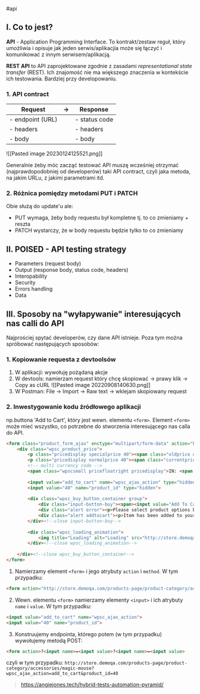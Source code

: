 #api 

## I. Co to jest?

**API** - Application Programming Interface. 
To kontrakt/zestaw reguł, który umożliwia i opisuje jak jeden serwis/aplikacjia może się łączyć i komunikować z innym serwisem/aplikacją.

**REST API** to API zaprojektowane zgodnie z zasadami *representational state transfer* (REST). Ich znajomość nie ma większego znaczenia w kontekście ich testowania. Bardziej przy developowaniu.

### 1. API contract

| Request    | ->  | Response |
| ---------- | --- | -------- |
| - endpoint (URL) |     | - status code         |
| - headers  |     | - headers         |
| - body           |     | - body         |

![[Pasted image 20230124125521.png]]

Generalnie żeby móc zacząć testować API muszę wcześniej otrzymać (najprawdopodobniej od developerów) taki API contract, czyli jaka metoda, na jakim URLu, z jakimi parametrami itd.

### 2. Różnica pomiędzy metodami PUT i PATCH
Obie służą do update'u ale:
- PUT wymaga, żeby body requestu był kompletne tj. to co zmieniamy + reszta
- PATCH wystarczy, że w body requestu będzie tylko to co zmieniamy

## II. POISED - API testing strategy
- Parameters (request body)
- Output (response body, status code, headers)
- Interopability
- Security
- Errors handling
- Data

## III. Sposoby na "wyłapywanie" interesujących nas calli do API
Najprościej spytać developerów, czy dane API istnieje. Poza tym można spróbować następujących sposobów:

### 1. Kopiowanie requesta z devtoolsów
1. W aplikacji: wywołuję pożądaną akcje
2. W devtools: namierzam request który chcę skopiować -> prawy klik -> Copy as cURL
![[Pasted image 20220908140630.png]]
3. W Postman: File -> Import -> Raw text -> wklejam skopiowany request

### 2. Inwestygowanie kodu źródłowego aplikacji

np.buttona 'Add to Cart', który jest wewn. elementu `<form>`. Element `<form>` może mieć wszystko, co potrzebne do stworzenia interesującego nas calla do API.

```html
<form class="product_form_ajax" enctype="multipart/form-data" action="http://store.demoqa.com/products-page/product-category/accessories/magic-mouse/" method="post" name="1">
	<div class="wpsc_product_price">
		<p class="pricedisplay specialprice 40"><span class="oldprice old_product_price_40">$200.00</span></p>
		<p class="pricedisplay normalprice 40"><span class="currentprice pricedisplay product_price_40">$150.00</span></p>
		<!-- multi currency code -->
		<span class="wpscsmall pricefloatright pricedisplay">IN: <span class="pricedisplay">$12,000.00</span></span><br>                                    															</div><!--close wpsc_product_price-->
 
		<input value="add_to_cart" name="wpsc_ajax_action" type="hidden">
		<input value="40" name="product_id" type="hidden">					
 
		<div class="wpsc_buy_button_container group">
			<div class="input-button-buy"><span><input value="Add To Cart" name="Buy" class="wpsc_buy_button" type="submit"></span>
			<div class="alert error"><p>Please select product options before adding to cart</p><span>&nbsp;</span></div>
			<div class="alert addtocart"><p>Item has been added to your cart!</p><span>&nbsp;</span></div>                                                                                                                     
		</div><!--close input-button-buy-->
	
		<div class="wpsc_loading_animation">
			<img title="Loading" alt="Loading" src="http://store.demoqa.com/wp-content/themes/mio/images/ajax-loader.gif">
		</div><!--close wpsc_loading_animation-->                                        
 
	</div><!--close wpsc_buy_button_container-->
</form>
```

1. Namierzamy element `<form>` i jego atrybuty `action` i `method`. W tym przypadku:

```html
<form action="http://store.demoqa.com/products-page/product-category/accessories/magic-mouse/" method="post">
```

2. Wewn. elementu `<form>` namierzamy elementy `<input>` i ich atrybuty `name` i `value`. W tym przypadku:

```html
<input value="add_to_cart" name="wpsc_ajax_action">
<input value="40" name="product_id">	
```

3. Konstruujemy endpointa, którego potem (w tym przypadku) wywołujemy metodą POST:

```html
<form action>?<input name>=<input value>?<input name>=<input value>
```

czyli w tym przypadku:
`http://store.demoqa.com/products-page/product-category/accessories/magic-mouse?wpsc_ajax_action=add_to_cart&product_id=40`

>https://angiejones.tech/hybrid-tests-automation-pyramid/